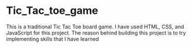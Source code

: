 # Tic_Tac_toe_game
This is a traditional Tic Tac Toe board game. I have used HTML, CSS, and JavaScript for this project.
The reason behind building this project is to try implementing skills that I have learned
